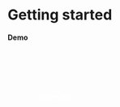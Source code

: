 # Getting started


<script setup>
import { ref, shallowRef, triggerRef, watch, watchEffect, reactive, customRef, onMounted, toRef, computed, defineComponent } from 'vue'
import './styles.css'

import useDragDrop from './src/main'
import addClassesMiddleware  from './src/add-classes'
import indicatorMiddleware  from './src/indicator'
import autoScrollMiddleware  from './src/auto-scroll'
import dragImageMiddleware  from './src/drag-image'
import { reorderItems }  from './src/utils'

const COLORS = [
"#ffe2f9","#ffe0f9","#ffdef9","#ffddf9","#ffdbf9","#ffd9f9","#ffd7f9","#ffd6f9","#ffd4f9","#ffd2f9","#ffd0f9","#ffcff9","#ffcdf9","#ffcbf9","#ffc9f9","#ffc8f9","#ffc6fa","#ffc4fa","#ffc2fa","#fec1fa","#febffa","#febdfa","#febcfb","#febafb","#fdb8fb","#fdb6fb","#fdb5fb","#fcb3fc","#fcb1fc","#fcaffc","#fbaefc","#fbacfd","#faaafd","#faa8fd","#faa7fd","#f9a5fe","#f9a3fe","#f8a1fe","#f8a0ff","#f79eff","#f799ff","#f699ff","#f499ff","#f399ff","#f29aff","#f09aff","#ef9aff","#ee9aff","#ec9aff","#eb9aff","#ea9bff","#e89bff","#e79bff","#e69bff","#e49bff","#e39bff","#e29bff","#e09cff","#df9cff","#de9cff","#dc9cff","#db9cff","#da9cff","#d89cff","#d79cff","#d69dff","#d49dff","#d39dff","#d29dff","#d09dff","#cf9dff","#ce9dff","#cc9dff","#cb9dff","#ca9eff","#c89eff","#c79eff","#c69eff","#c49eff","#c39eff"]

const items = ref(COLORS.map(hex => ({id: hex})))
const container = ref(null)

onMounted(() => {
  useDragDrop(container.value, {
  vertical: false,
  dropPositionFn: ({ dragElement, dropElement }) =>  'around',
     }).pipe(
      addClassesMiddleware(), 
      indicatorMiddleware({offset: 4 }), 
      autoScrollMiddleware(), 
      dragImageMiddleware({minElements: 1})
    ).subscribe(
       ({type, dragElements, dropElement,  position}) => {
        if(!!dropElement && type === 'DragEnd'){
          const index = parseInt(dropElement.getAttribute('data-index'))
          const selectedItems = dragElements.map((e) => items.value.find(item => item.id === e.getAttribute('data-id')))
          if (position === 'after'){
            items.value = reorderItems(items.value, selectedItems, index + 1)
          } else if (position === 'before'){
            items.value = reorderItems(items.value, selectedItems, index )
          }
        }
      }
    )
})
</script>


**Demo**

<div ref='container' style='overflow: scroll; max-height: 420px; padding: 6px; margin: -6px;  position: relative;'>
  <div  style='display: flex; flex-wrap: wrap; gap: 8px; width: calc((180px + 8px) * 10);'>
    <div v-for="(item, index) in items" draggable="false"  :key='item.id' :data-index='index' :data-id='item.id' >
      <div style='width: 180px; height: 180px;  padding: 5px; font-size: 13px; border-radius: 4px; display: flex;  text-align: center; align-items: center; justify-content: center; font-weight: bold; color: #fff;' :style='{background: item.id}'><span>{{item.id}}</span></div>
    </div>
  </div>
</div>


